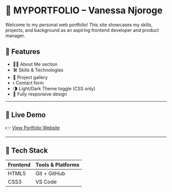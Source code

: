 # 💼 MYPORTFOLIO – Vanessa Njoroge

Welcome to my personal web portfolio! This site showcases my skills, projects, and background as an aspiring frontend developer and product manager.

## 🌟 Features

- 🧑‍💻 About Me section
- 🛠️ Skills & Technologies
- 📁 Project gallery
- 📞 Contact form
- 🌗 Light/Dark Theme toggle (CSS only)
- 📱 Fully responsive design

---

## 🚀 Live Demo

👉 [View Portfolio Website](https://github.com/vanessaNjoroge2/MYPORTFOLIO)

---

## 🧰 Tech Stack

| Frontend | Tools & Platforms |
| -------- | ----------------- |
| HTML5    | Git + GitHub      |
| CSS3     | VS Code           |
